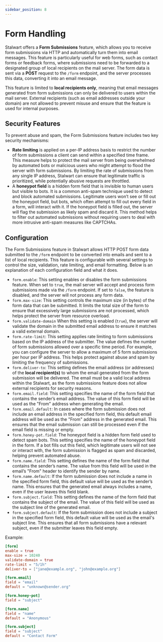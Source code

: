 ```yaml
---
sidebar_position: 8
---
```


# Form Handling

Stalwart offers a **Form Submissions** feature, which allows you to receive form submissions via HTTP and automatically turn them into email messages. This feature is particularly useful for web forms, such as contact forms or feedback forms, where submissions need to be forwarded to a designated group of local recipients on the mail server. The form data is sent via a **POST** request to the `/form` endpoint, and the server processes this data, converting it into an email message.

This feature is limited to **local recipients only**, meaning that email messages generated from form submissions can only be delivered to users within the mail server. External recipients (such as email addresses outside your domain) are not allowed to prevent misuse and ensure that the feature is used for internal purposes.

## Security Features

To prevent abuse and spam, the Form Submissions feature includes two key security mechanisms:

- **Rate limiting** is applied on a per-IP address basis to restrict the number of form submissions a client can send within a specified time frame. This measure helps to protect the mail server from being overwhelmed by automated bots or malicious users who might attempt to flood the server with form submissions. By limiting the rate of submissions from any single IP address, Stalwart can ensure that legitimate traffic is prioritized, while potentially abusive requests are throttled.
- A **honeypot field** is a hidden form field that is invisible to human users but visible to bots. It is a common anti-spam technique used to detect and block automated submissions. Legitimate users won’t see or fill out the honeypot field, but bots, which often attempt to fill out every field in a form, will interact with it. If the honeypot field is filled out, the server will flag the submission as likely spam and discard it. This method helps to filter out automated submissions without requiring users to deal with more intrusive anti-spam measures like CAPTCHAs.

## Configuration

The Form Submissions feature in Stalwart allows HTTP POST form data submitted to the `/form` endpoint to be converted into emails and sent to a list of local recipients. This feature is configurable with several settings to control the size, validation, rate limiting, and email formatting. Below is an explanation of each configuration field and what it does.

- `form.enable`: This setting enables or disables the form submissions feature. When set to `true`, the mail server will accept and process form submissions made via the `/form` endpoint. If set to `false`, the feature is disabled, and the server will not process any form data.
- `form.max-size`: This setting controls the maximum size (in bytes) of the form data that can be submitted. It limits the total size of the form to ensure that excessively large submissions are not processed, which helps protect the server from resource overload.
- `form.validate-domain` When this setting is enabled (`true`), the server will validate the domain in the submitted email address to ensure it matches a valid external domain.
- `form.rate-limit`: This setting applies rate limiting to form submissions based on the IP address of the submitter. The value defines the number of form submissions allowed over a specific time period. For example, you can configure the server to allow a maximum of 5 form submissions per hour per IP address. This helps protect against abuse and spam by limiting the frequency of submissions.
- `form.deliver-to`: This setting defines the email address (or addresses) of the **local recipient(s)** to whom the email generated from the form submission will be delivered. The email must be a valid local address within the Stalwart, as the form submissions feature does not allow external recipients for security reasons.
- `form.email.field`: This setting specifies the name of the form field that contains the sender’s email address. The value of this form field will be used as the "From" address when generating the email.
- `form.email.default`: In cases where the form submission does not include an email address in the specified form field, this default email address will be used as the "From" address in the generated email. This ensures that the email submission can still be processed even if the email field is missing or empty.
- `form.honey-pot.field`: The honeypot field is a hidden form field used to detect spam bots. This setting specifies the name of the honeypot field in the form. If a bot fills out this field, which legitimate users will not see or interact with, the form submission is flagged as spam and discarded, helping prevent automated abuse.
- `form.name.field`: This setting defines the name of the form field that contains the sender’s name. The value from this field will be used in the email’s "From" header to identify the sender by name.
- `form.name.default`: If the form submission does not include a name in the specified form field, this default value will be used as the sender’s name. This ensures that the generated email always includes a name, even if the user leaves this field blank.
- `form.subject.field`: This setting defines the name of the form field that contains the subject of the email. The value of this field will be used as the subject line of the generated email.
- `form.subject.default`: If the form submission does not include a subject in the specified form field, this default value will be used as the email's subject line. This ensures that all form submissions have a relevant subject, even if the submitter leaves this field empty.

Example:


```toml
[form]
enable = true
max-size = 10240
validate-domain = true
rate-limit = "5/1h"
deliver-to = ["jane@example.org", "john@example.org"]

[form.email]
field = "email"
default = "unknown@sender.org"

[form.honey-pot]
field = "subject"

[form.name]
field = "name"
default = "Anonymous"

[form.subject]
field = "subject"
default = "Contact Form"
```
